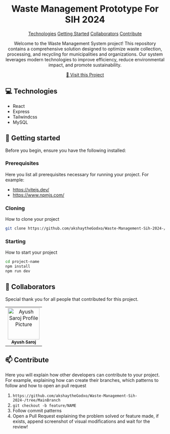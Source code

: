 

<h1 align="center" style="font-weight: bold;">Waste Management Prototype For SIH 2024</h1>

<p align="center">
<a href="#tech">Technologies</a>
<a href="#started">Getting Started</a>
<a href="#colab">Collaborators</a>
<a href="#contribute">Contribute</a> 
</p>


<p align="center"> Welcome to the Waste Management System project! This repository contains a comprehensive solution designed to optimize waste collection, processing, and recycling for municipalities and organizations. Our system leverages modern technologies to improve efficiency, reduce environmental impact, and promote sustainability.</p>


<p align="center">
<a href="https://github.com/ShaanCoding">📱 Visit this Project</a>
</p>

<h2 id="technologies">💻 Technologies</h2>

- React 
- Express
- Tailwindcss
- MySQL



<h2 id="started">🚀 Getting started</h2>

Before you begin, ensure you have the following installed:

<h3>Prerequisites</h3>

Here you list all prerequisites necessary for running your project. For example:

- https://vitejs.dev/
- https://www.npmjs.com/

<h3>Cloning</h3>

How to clone your project

```bash
git clone https://github.com/akshaytheGodxo/Waste-Management-Sih-2024-/tree/MainBranch
```

<h3>Starting</h3>

How to start your project

```bash
cd project-name
npm install
npm run dev 
```

<h2 id="colab">🤝 Collaborators</h2>

<p>Special thank you for all people that contributed for this project. </p>
<table>
<tr>

<td align="center">
<a href="https://github.com/AmadeussSystem">
<img src="https://avatars.githubusercontent.com/u/176172256?v=4" width="100px;" alt="Ayush Saroj Profile Picture"/><br>
<sub>
<b>Ayush Saroj</b>
</sub>
</a>
</td>

</tr>
</table>

<h2 id="contribute">📫 Contribute</h2>

Here you will explain how other developers can contribute to your project. For example, explaining how can create their branches, which patterns to follow and how to open an pull request

1. `https://github.com/akshaytheGodxo/Waste-Management-Sih-2024-/tree/MainBranch`
2. `git checkout -b feature/NAME`
3. Follow commit patterns
4. Open a Pull Request explaining the problem solved or feature made, if exists, append screenshot of visual modifications and wait for the review!

